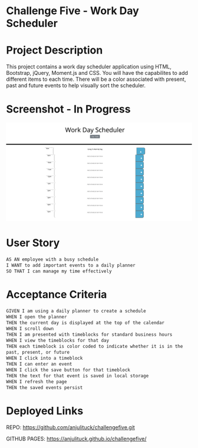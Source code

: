 # Challenge Five - Work Day Scheduler 

# Project Description 

This project contains a work day scheduler application using HTML, Bootstrap, jQuery, Moment.js and CSS. You will have the capabilites to add different items to each time. There will be a color associated with present, past and future events to help visually sort the scheduler.

# Screenshot - In Progress 

![Screenshot of Scheduler In Progress](/Assets/Images/Work%20Day%20Scheduler%20-%20In%20Progress.png)

# User Story 

```
AS AN employee with a busy schedule
I WANT to add important events to a daily planner
SO THAT I can manage my time effectively
```

# Acceptance Criteria

```
GIVEN I am using a daily planner to create a schedule
WHEN I open the planner
THEN the current day is displayed at the top of the calendar
WHEN I scroll down
THEN I am presented with timeblocks for standard business hours
WHEN I view the timeblocks for that day
THEN each timeblock is color coded to indicate whether it is in the past, present, or future
WHEN I click into a timeblock
THEN I can enter an event
WHEN I click the save button for that timeblock
THEN the text for that event is saved in local storage
WHEN I refresh the page
THEN the saved events persist
```

# Deployed Links

REPO: https://github.com/anjulituck/challengefive.git

GITHUB PAGES: https://anjulituck.github.io/challengefive/